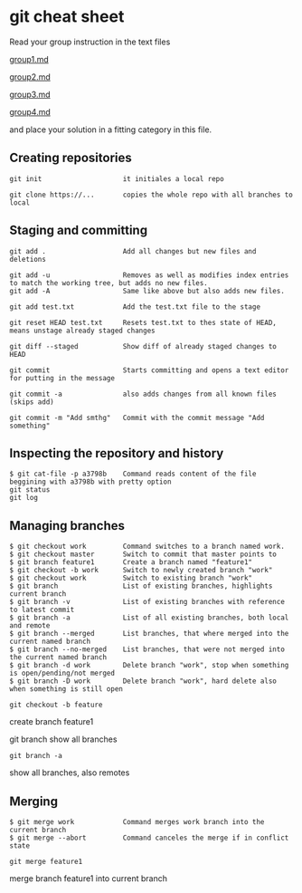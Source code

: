 # git cheat sheet

Read your group instruction in the text files 

[group1.md](group1.md)

[group2.md](group2.md)

[group3.md](group3.md)

[group4.md](group4.md)

and place your solution in a fitting category in this file.

## Creating repositories

    git init                    it initiales a local repo

    git clone https://...       copies the whole repo with all branches to local

## Staging and committing

    git add .                   Add all changes but new files and deletions

    git add -u                  Removes as well as modifies index entries to match the working tree, but adds no new files.
    git add -A                  Same like above but also adds new files.

    git add test.txt            Add the test.txt file to the stage

    git reset HEAD test.txt     Resets test.txt to thes state of HEAD, means unstage already staged changes

    git diff --staged           Show diff of already staged changes to HEAD

    git commit                  Starts committing and opens a text editor for putting in the message

    git commit -a               also adds changes from all known files (skips add)

    git commit -m "Add smthg"   Commit with the commit message "Add something"

## Inspecting the repository and history

    $ git cat-file -p a3798b    Command reads content of the file beggining with a3798b with pretty option
    git status
    git log

## Managing branches

    $ git checkout work         Command switches to a branch named work.
    $ git checkout master       Switch to commit that master points to
    $ git branch feature1       Create a branch named "feature1"
    $ git checkout -b work      Switch to newly created branch "work"
    $ git checkout work         Switch to existing branch "work"
    $ git branch                List of existing branches, highlights current branch
    $ git branch -v             List of existing branches with reference to latest commit
    $ git branch -a             List of all existing branches, both local and remote
    $ git branch --merged       List branches, that where merged into the current named branch
    $ git branch --no-merged    List branches, that were not merged into the current named branch
    $ git branch -d work        Delete branch "work", stop when something is open/pending/not merged
    $ git branch -D work        Delete branch "work", hard delete also when something is still open

    git checkout -b feature
create branch feature1

git branch
show all branches

    git branch -a
show all branches, also remotes

## Merging

    $ git merge work	        Command merges work branch into the current branch
    $ git merge --abort         Command canceles the merge if in conflict state 

    git merge feature1
merge branch feature1 into current branch